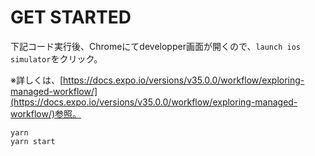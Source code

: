# GET STARTED

下記コード実行後、Chromeにてdevelopper画面が開くので、`launch ios simulator`をクリック。

※詳しくは、[https://docs.expo.io/versions/v35.0.0/workflow/exploring-managed-workflow/](https://docs.expo.io/versions/v35.0.0/workflow/exploring-managed-workflow/)参照。

```
yarn
yarn start
```